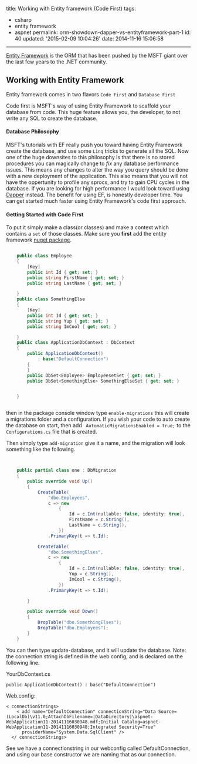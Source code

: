 title: Working with Entity framework (Code First)
tags:

  - csharp
  - entity framework
  - aspnet
permalink: orm-showdown-dapper-vs-entityframework-part-1
id: 40
updated: '2015-02-09 10:04:26'
date: 2014-11-16 15:06:58
---

[Entity Framework](http://msdn.microsoft.com/en-us/data/ef.aspx) is the ORM that has been pushed by the MSFT giant over the last few years to the .NET community.
<!-- more -->
## Working with Entity Framework

Entity framework comes in two flavors `Code First` and `Database First`

Code first is MSFT's way of using Entity Framework to scaffold your database from code. This huge feature allows you, the developer, to not write any SQL to create the database.

#### Database Philosophy

MSFT's tutorials with EF really push you toward having Entity Framework create the database, and use some `Linq` tricks to generate all the SQL. Now one of the huge downsites to this philosophy is that there is no stored procedures you can magically change to *fix* any database performance issues. This means any changes to alter the way you query should be done with a new deployment of the application. This also means that you will not have the oppertunity to profile any sprocs, and try to gain CPU cycles in the database. If you are looking for high performance I would look toward using [Dapper](https://github.com/StackExchange/dapper-dot-net) instead. The benefit for using EF, is honestly developer time. You can get started much faster using Entity Framework's code first approach.


#### Getting Started with Code First

To put it simply make a class(or classes) and make a context which contains a `set` of those classes. Make sure you **first** add the entity framework [nuget package](https://www.nuget.org/packages/entityframework).


```csharp

    public class Employee
    {
        [Key]
        public int Id { get; set; }
        public string FirstName { get; set; }
        public string LastName { get; set; }

    }
    public class SomethingElse
    {
        [Key]
        public int Id { get; set; }
        public string Yup { get; set; }
        public string ImCool { get; set; }

    }
    public class ApplicationDbContext : DbContext
    {
        public ApplicationDbContext()
            : base("DefaultConnection")
        {
        }
        public DbSet<Employee> EmployeesetSet { get; set; }
        public DbSet<SomethingElse> SomethingElseSet { get; set; }


    }



```

then in the package console window type `enable-migrations` this will create a migrations folder and a configuration. If you wish your code to auto create the database on start, then add ` AutomaticMigrationsEnabled = true;` to the `Configurations.cs` file that is created.

Then simply type `add-migration` give it a name, and the migration will look something like the following.

```csharp


    public partial class one : DbMigration
    {
        public override void Up()
        {
            CreateTable(
                "dbo.Employees",
                c => new
                    {
                        Id = c.Int(nullable: false, identity: true),
                        FirstName = c.String(),
                        LastName = c.String(),
                    })
                .PrimaryKey(t => t.Id);

            CreateTable(
                "dbo.SomethingElses",
                c => new
                    {
                        Id = c.Int(nullable: false, identity: true),
                        Yup = c.String(),
                        ImCool = c.String(),
                    })
                .PrimaryKey(t => t.Id);

        }

        public override void Down()
        {
            DropTable("dbo.SomethingElses");
            DropTable("dbo.Employees");
        }
    }


```

You can then type update-database, and it will update the database. Note: the connection string is defined in the web config, and is declared on the following line.

YourDbContext.cs

`public ApplicationDbContext()
            : base("DefaultConnection")`

Web.config:

```
< connectionStrings>
    < add name="DefaultConnection" connectionString="Data Source=(LocalDb)\v11.0;AttachDbFilename=|DataDirectory|\aspnet-WebApplication11-20141116030948.mdf;Initial Catalog=aspnet-WebApplication11-20141116030948;Integrated Security=True"
      providerName="System.Data.SqlClient" />
  </ connectionStrings>

```

  See we have a connectionstring in our webconfig called DefaultConnection, and using our base constructor we are naming that as our connection.

